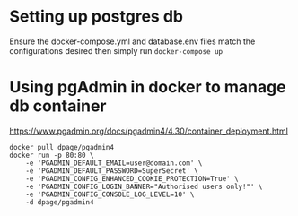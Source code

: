 # Setting up postgres db
Ensure the docker-compose.yml and database.env files match the configurations desired then simply run
```docker-compose up```

# Using pgAdmin in docker to manage db container
https://www.pgadmin.org/docs/pgadmin4/4.30/container_deployment.html
```
docker pull dpage/pgadmin4
docker run -p 80:80 \
    -e 'PGADMIN_DEFAULT_EMAIL=user@domain.com' \
    -e 'PGADMIN_DEFAULT_PASSWORD=SuperSecret' \
    -e 'PGADMIN_CONFIG_ENHANCED_COOKIE_PROTECTION=True' \
    -e 'PGADMIN_CONFIG_LOGIN_BANNER="Authorised users only!"' \
    -e 'PGADMIN_CONFIG_CONSOLE_LOG_LEVEL=10' \
    -d dpage/pgadmin4
 ```
